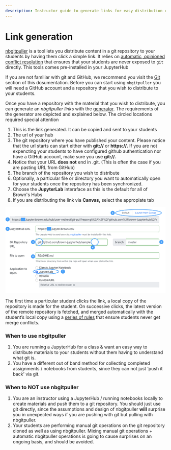 ```yaml
---
description: Instructor guide to generate links for easy distribution of materials
---
```


# Link generation

[nbgitpuller](https://jupyterhub.github.io/nbgitpuller/index.html) is a tool lets you distribute content in a git repository to your students by having them click a simple link. It relies on [automatic, opinioned conflict resolution](https://jupyterhub.github.io/nbgitpuller/topic/automatic-merging.html#topic-automatic-merging) that ensures that your students are never exposed to `git` directly. This tools comes pre-installed in your JupyterHub

If you are not familiar with git and GitHub, we recommend you visit the [Git](../git-basics/git-cheatsheet.md) section of this dosumentation. Before you can start using `nbgitpuller` you will need a GitHub account and a repository that you wish to distribute to your students. 

Once you have a repository with the material that you wish to distribute, you can generate an _nbgitpuller links_ with the [generator](https://jupyterhub.github.io/nbgitpuller/link).  The requirements of the generator are depicted and explained below. The circled locations required special attention

1. This is the link generated. It can be copied and sent to your students
2. The url of your hub
3. The git repository where you have published your content. Please notice that the url starts can start either with **git://** or **https://.** If you are not expencting your students to have configured github authentication nor have a GitHub account, make sure you use **git://.** 
4. Notice that your URL **does not** end in .git. \(This is often the case if you are pasting URL from GitHub\)
5. The branch of the repository you wish to distribute
6. Optionally, a particular file or directory you want to automatically open for your students once the repository has been synchronized.
7. Choose the **JupyterLab** interaface as this is the default for all of Brown's Hubs
8. If you are distributing the link via **Canvas,** select the appropiate tab

![](../.gitbook/assets/nbgitpuller.png)

The first time a particular student clicks the link, a local copy of the repository is made for the student. On successive clicks, the latest version of the remote repository is fetched, and merged automatically with the student’s local copy using a [series of rules](https://jupyterhub.github.io/nbgitpuller/topic/automatic-merging.html#topic-automatic-merging) that ensure students never get merge conflicts.

### When to use nbgitpuller

1. You are running a JupyterHub for a class & want an easy way to distribute materials to your students without them having to understand what git is.
2. You have a different out of band method for collecting completed assignments / notebooks from students, since they can not just ‘push it back’ via git.

### When to NOT use nbgitpuller

1. You are an instructor using a JupyterHub / running notebooks locally to create materials and push them to a git repository. You should just use git directly, since the assumptions and design of nbgitpuller **will** surprise you in unexpected ways if you are pushing with git but pulling with nbgitpuller.
2. Your students are performing manual git operations on the git repository cloned as well as using nbgitpuller. Mixing manual git operations + automatic nbgitpuller operations is going to cause surprises on an ongoing basis, and should be avoided.

